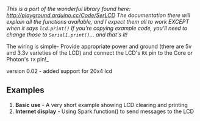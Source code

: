 _This is a port of the wonderful library found here: http://playground.arduino.cc/Code/SerLCD
The documentation there will explain all the functions available, and I expect them all to work
EXCEPT when it says `lcd.print()` If you're copying example code, you'll need to change those to
`Serial1.print()`... and that's it!_

The wiring is simple- Provide appropriate power and ground (there are 5v and 3.3v varieties
of the LCD) and connect the LCD's `RX` pin to the Core or Photon's `TX` pin!_

version 0.02 - added support for 20x4 lcd

## Examples

1. __Basic use__ - A very short example showing LCD clearing and printing
2. __Internet display__ - Using Spark.function() to send messages to the LCD
